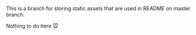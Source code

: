 This is a branch for storing static assets that are used in README on master branch.

Nothing to do here :mouse:

